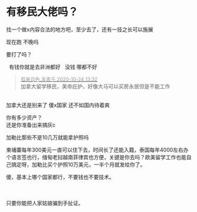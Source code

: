 # 有移民大佬吗？


找一个做x内容合法的地方吧，至少去了，还有一技之长可以施展<img id="aimg_krctb" onclick="zoom(this, this.src, 0, 0, 0)" class="zoom" src="https://cdn.jsdelivr.net/gh/hishis/forum-master/public/images/patch.gif" onmouseover="img_onmouseoverfunc(this)" onload="thumbImg(this)" border="0" alt="" />

现在跑 不晚吗 

要打了吗？

&nbsp;&nbsp;有钱你就是去非洲都好&nbsp; &nbsp;没钱 哪都不好

<div class="quote"><blockquote><font size="2"><a href="https://www.hostloc.com/forum.php?mod=redirect&amp;goto=findpost&amp;pid=9345495&amp;ptid=757935" target="_blank"><font color="#999999">孤单月色 发表于 2020-10-24 13:32</font></a></font><br />
加拿大留学移民，美帝庇护，好像大马可以买房永居但是不能工作</blockquote></div><br />
加拿大还是别来了 傻x国家 还不如国内待着爽

你有多少资产？<br />
还是你准备出来搞灰c

加勒比那些不是10几万就能拿护照吗

柬埔寨每年300美元一直可以住下去，时间长了还能入籍，泰国每年4000左右办个语言签也行，缅甸老挝越南菲律宾也方便，关键是你去吗？欧美留学工作也能自己搞定呀，加勒比买个护照10万美元，一半个月就发给你了。

傻，基本上哪个国家都行，不要钱也不要技术。<br />
<br />
<br />
<br />
只要你能把人家姑娘骗到手扯证。
